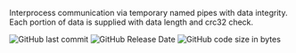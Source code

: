Interprocess communication via temporary named pipes with data integrity.
Each portion of data is supplied with data length and crc32 check.

![GitHub last commit](https://img.shields.io/github/last-commit/dizzy-ghost/bagpipes?style=flat-square)
![GitHub Release Date](https://img.shields.io/github/release-date/dizzy-ghost/bagpipes?style=flat-square)
![GitHub code size in bytes](https://img.shields.io/github/languages/code-size/dizzy-ghost/bagpipes?style=flat-square)
